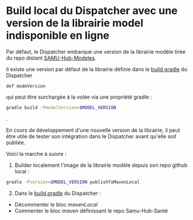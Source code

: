 # Build local du Dispatcher avec une version de la librairie model indisponible en ligne

Par défaut, le Dispatcher embarque une version de la librairie modèle tirée du repo distant [SAMU-Hub-Modeles](https://github.com/ansforge/SAMU-Hub-Modeles).

Il existe une version par défaut de la librairie définie dans le [build.gradle](build.gradle) du Dispatcher 
```text 
def modeVersion
```
qui peut être surchargée à la volée via une propriété gradle :
```bash
gradle build -PmodelVersion=$MODEL_VERSION
```
.

En cours de développement d'une nouvelle version de la librairie, il peut être utile de tester son intégration dans le Dispatcher avant qu'elle soit publiée.

Voici la marche à suivre :

1. Builder localement l'image de la librairie modèle depuis son repo github local :
```bash
gradle -Pversion=$MODEL_VERSION publishToMavenLocal
```
2. Dans le [build.gradle](build.gradle) du Dispatcher :
- Décommenter le bloc _mavenLocal_
- Commenter le bloc _maven_ définissant le repo Samu-Hub-Santé
